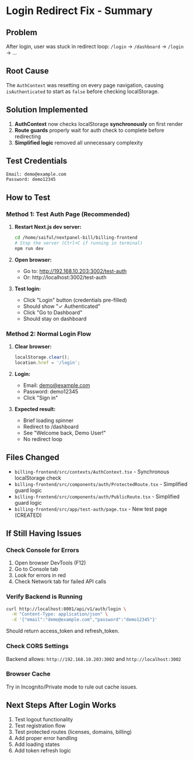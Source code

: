 # Login Redirect Fix - Summary

## Problem
After login, user was stuck in redirect loop: `/login` → `/dashboard` → `/login` → ...

## Root Cause
The `AuthContext` was resetting on every page navigation, causing `isAuthenticated` to start as `false` before checking localStorage.

## Solution Implemented
1. **AuthContext** now checks localStorage **synchronously** on first render
2. **Route guards** properly wait for auth check to complete before redirecting
3. **Simplified logic** removed all unnecessary complexity

## Test Credentials
```
Email: demo@example.com
Password: demo12345
```

## How to Test

### Method 1: Test Auth Page (Recommended)
1. **Restart Next.js dev server:**
   ```bash
   cd /home/saiful/nextpanel-bill/billing-frontend
   # Stop the server (Ctrl+C if running in terminal)
   npm run dev
   ```

2. **Open browser:**
   - Go to: http://192.168.10.203:3002/test-auth
   - Or: http://localhost:3002/test-auth

3. **Test login:**
   - Click "Login" button (credentials pre-filled)
   - Should show "✓ Authenticated"
   - Click "Go to Dashboard"
   - Should stay on dashboard

### Method 2: Normal Login Flow
1. **Clear browser:**
   ```javascript
   localStorage.clear();
   location.href = '/login';
   ```

2. **Login:**
   - Email: demo@example.com
   - Password: demo12345
   - Click "Sign in"

3. **Expected result:**
   - Brief loading spinner
   - Redirect to /dashboard
   - See "Welcome back, Demo User!"
   - No redirect loop

## Files Changed
- `billing-frontend/src/contexts/AuthContext.tsx` - Synchronous localStorage check
- `billing-frontend/src/components/auth/ProtectedRoute.tsx` - Simplified guard logic
- `billing-frontend/src/components/auth/PublicRoute.tsx` - Simplified guard logic
- `billing-frontend/src/app/test-auth/page.tsx` - New test page (CREATED)

## If Still Having Issues

### Check Console for Errors
1. Open browser DevTools (F12)
2. Go to Console tab
3. Look for errors in red
4. Check Network tab for failed API calls

### Verify Backend is Running
```bash
curl http://localhost:8001/api/v1/auth/login \
  -H "Content-Type: application/json" \
  -d '{"email":"demo@example.com","password":"demo12345"}'
```

Should return access_token and refresh_token.

### Check CORS Settings
Backend allows: `http://192.168.10.203:3002` and `http://localhost:3002`

### Browser Cache
Try in Incognito/Private mode to rule out cache issues.

## Next Steps After Login Works
1. Test logout functionality
2. Test registration flow  
3. Test protected routes (licenses, domains, billing)
4. Add proper error handling
5. Add loading states
6. Add token refresh logic

